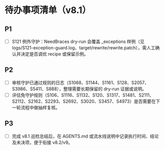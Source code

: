 # 待办事项清单（v8.1）

## P1
- [ ] S121 例外守护：NeedBraces dry-run 会覆盖 _exceptions 样例（见 logs/S121-exception-guard.log、target/rewrite/rewrite.patch），需人工确认并决定是否调优 recipe 或保留示例。

## P2
- [ ] 审核守护已通过规则的日志（S1068、S1144、S1161、S128、S2057、S3986、S5411、S888），整理需要长期保留的 dry-run 证据或说明。
- [ ] 评估免守护规则（S106、S1116、S1132、S120、S1317、S1481、S2111、S2112、S2162、S2293、S2692、S3020、S3457、S4973）是否需要在下一轮流程中做抽样复核。

## P3
- [ ] 完成 v8.1 巡检总结后，在 AGENTS.md 或流水线说明中记录执行时间、结论及未决项，便于衔接 v8.2/v9。
